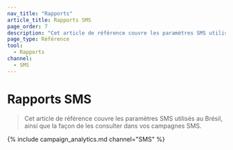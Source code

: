 ```yaml
---
nav_title: "Rapports"
article_title: Rapports SMS
page_order: 7
description: "Cet article de référence couvre les paramètres SMS utilisés au Brésil, ainsi que la façon de les consulter dans vos campagnes SMS."
page_type: Référence
tool:
  - Rapports
channel:
  - SMS
---
```


# Rapports SMS

> Cet article de référence couvre les paramètres SMS utilisés au Brésil, ainsi que la façon de les consulter dans vos campagnes SMS.

{% include campaign_analytics.md channel="SMS" %}


